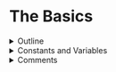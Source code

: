 # The Basics

<details>
	<summary>Outline</summary>

## [Outline](https://docs.swift.org/swift-book/LanguageGuide/TheBasics.html#:~:text=ON%20THIS%20PAGE-,The%20Basics,-Swift%20is%20a)

Swift is a new programming language for iOS, macOS, watchOS, and tvOS app development. Nonetheless, many parts of Swift will be familiar from your experience of developing in C and Objective-C.

Swift provides its own versions of all fundamental C and Objective-C types, including `Int` for integers, `Double` and `Float` for floating-point values, `Bool` for Boolean values, and `String` for textual data. Swift also provides powerful versions of the three primary collection types, `Array`, `Set`, and `Dictionary`, as described in [Collection Types](https://docs.swift.org/swift-book/LanguageGuide/CollectionTypes.html).

Like C, Swift uses variables to store and refer to values by an identifying name. Swift also makes extensive use of variables whose values can’t be changed. These are known as constants, and are much more powerful than constants in C. Constants are used throughout Swift to make code safer and clearer in intent when you work with values that don’t need to change.

In addition to familiar types, Swift introduces advanced types not found in Objective-C, such as tuples. Tuples enable you to create and pass around groupings of values. You can use a tuple to return multiple values from a function as a single compound value.

Swift also introduces optional types, which handle the absence of a value. Optionals say either “there *is* a value, and it equals *x*” or “there *isn’t* a value at all”. Using optionals is similar to using `nil` with pointers in Objective-C, but they work for any type, not just classes. Not only are optionals safer and more expressive than `nil` pointers in Objective-C, they’re at the heart of many of Swift’s most powerful features.

Swift is a *type-safe* language, which means the language helps you to be clear about the types of values your code can work with. If part of your code requires a `String`, type safety prevents you from passing it an `Int` by mistake. Likewise, type safety prevents you from accidentally passing an optional `String` to a piece of code that requires a non-optional `String`. Type safety helps you catch and fix errors as early as possible in the development process.

---

## 개요

스위프트는 iOS, macOS, watchOS, tvOS 앱 개발을 위한 새로운 프로그래밍 언어입니다. 그럼에도 불구하고, C 와 Objective-C 에서의 개발 경험을 통해, 스위프트의 많은 부분들을 친숙하게 느낄 수 있습니다.

스위프트는 정수를 위한 `Int`, 부동 소수점 값을 위한 `Double` 과 `Float`, 참거짓 값을 위한 `Bool`, 문자열 데이터를 위한 `String` 를 포함하여, C 와 Objective-C 타입의 모든 근본적인 그 자체 버전을 제공합니다. 또한 [Collection Types](https://docs.swift.org/swift-book/LanguageGuide/CollectionTypes.html)에서 설명하는 세 가지의 기본 컬렉션 타입 `Array`, `Set`, 및 `Dictionary` 의 강력한 버전을 제공합니다. 

C 처럼, 스위프트는 구별되는 이름으로 변수를 사용하여 값을 저장하거나 참조합니다. 또한 변경 불가능한 값을 가지는 변수를 광범위하게 사용합니다. 이것은 상수이고, C 에서보다 강력합니다. 스위프트에서 변경할 필요가 없는 값으로 작업할 때 상수를 사용하여 의도적으로 코드를 더 안전하고 명확하게 만들 수 있습니다. 

스위프트는 친숙한 타입들 외에도, Objective-C 에서는 없던 개선된 타입인 튜플 같은 것들을 도입했습니다. 튜플을 사용하여 값의 그룹을 만들고 주변으로 전달할 수 있습니다. 튜플을 사용하여 함수로부터 여러 개의 값을 단일 값 복합체 처럼 반환할 수 있습니다. 

또한 스위프트는 값의 부재를 다루는 옵셔널 타입을 도입했습니다. 옵셔널은 "값이 *있고*, *x* 와 동일하다" 혹은 "값이 전혀 *없다*" 중 하나를 말해줍니다. 옵셔널의 사용을 사용하는 것은 Objective-C 에서 포인터와 함께 `nil` 을 사용하는 것과 비슷하지만, 클래스에서만 작동하는 것이 아니라 모든 타입에서 작동합니다. 옵셔널은 Objective-C 에서의 `nil` 포인터보다 더 안전하고 표현력이 좋을 뿐만 아니라, 스위프트의 많은 가장 강력한 기능들의 심장입니다. 

스위프트는 *type-safe* 언어입니다. 즉, 언어가 코드에서 사용할 수 있는 값의 타입이 더 명확해지도록 도와준다는 의미입니다. 코드 중에 `String` 을 요구하는 부분이 있다면, 타입 안정성은 실수로 `Int` 를 넘겨주는 것을 방지해 줄 것입니다. 마찬가지로, 타입 안정성은 옵셔널이 아닌 `String` 을 요구하는 코드 조각에 실수로 옵셔널 `String` 을 전달하는 것도 방지해 줄 것입니다. 타입 안정성은 개발 과정에서 가능한 한 빨리 오류를 찾아내고 고칠 수 있도록 도와줍니다. 

---

_* nonetheless : 그럼에도 불구하고_</br>
_* extensive : 광범위한_</br>
_* in intent : 의도적으로_</br>
_* absence : 부재_</br>
_* at all : 조금도, 조금도 ~아니다_</br>
_* expressive : 표현이 풍부한, 나타내는_</br>

---

</details>

<details>
	<summary>Constants and Variables</summary>

## [Constants and Variables](https://docs.swift.org/swift-book/LanguageGuide/TheBasics.html#:~:text=ON%20THIS%20PAGE-,The%20Basics,-Swift%20is%20a)

Constants and variables associate a name (such as `maximumNumberOfLoginAttempts` or `welcomeMessage`) with a value of a particular type (such as the number `10` or the string `"Hello"`). The value of a *constant* can’t be changed once it’s set, whereas a *variable* can be set to a different value in the future.

### Declaring Constants and Variables

Constants and variables must be declared before they’re used. You declare constants with the `let` keyword and variables with the `var` keyword. Here’s an example of how constants and variables can be used to track the number of login attempts a user has made:

```swift
let maximumNumberOfLoginAttempts = 10
var currentLoginAttempt = 0
```

This code can be read as:

“Declare a new constant called `maximumNumberOfLoginAttempts`, and give it a value of `10`. Then, declare a new variable called `currentLoginAttempt`, and give it an initial value of `0`.”

In this example, the maximum number of allowed login attempts is declared as a constant, because the maximum value never changes. The current login attempt counter is declared as a variable, because this value must be incremented after each failed login attempt.

You can declare multiple constants or multiple variables on a single line, separated by commas:

```swift
var x = 0.0, y = 0.0, z = 0.0
```

> NOTE
>
> If a stored value in your code won’t change, always declare it as a constant with the `let` keyword. Use variables only for storing values that need to be able to change.

### Type Annotations

You can provide a *type annotation* when you declare a constant or variable, to be clear about the kind of values the constant or variable can store. Write a type annotation by placing a colon after the constant or variable name, followed by a space, followed by the name of the type to use.

This example provides a type annotation for a variable called `welcomeMessage`, to indicate that the variable can store `String` values:

```swift
var welcomeMessage: String
```

The colon in the declaration means “…of type…,” so the code above can be read as:

“Declare a variable called `welcomeMessage` that’s of type `String`.”

The phrase “of type `String`” means “can store any `String` value.” Think of it as meaning “the type of thing” (or “the kind of thing”) that can be stored.

The `welcomeMessage` variable can now be set to any string value without error:

```swift
welcomeMessage = "Hello"
```

You can define multiple related variables of the same type on a single line, separated by commas, with a single type annotation after the final variable name:

```swift
var red, green, blue: Double
```

> NOTE
>
> It’s rare that you need to write type annotations in practice. If you provide an initial value for a constant or variable at the point that it’s defined, Swift can almost always infer the type to be used for that constant or variable, as described in [Type Safety and Type Inference](https://docs.swift.org/swift-book/LanguageGuide/TheBasics.html#ID322). In the `welcomeMessage` example above, no initial value is provided, and so the type of the `welcomeMessage` variable is specified with a type annotation rather than being inferred from an initial value.

### Naming Constants and Variables

Constant and variable names can contain almost any character, including Unicode characters:

```swift
let π = 3.14159
let 你好 = "你好世界"
let 🐶🐮 = "dogcow"
```

Constant and variable names can’t contain whitespace characters, mathematical symbols, arrows, private-use Unicode scalar values, or line- and box-drawing characters. Nor can they begin with a number, although numbers may be included elsewhere within the name.

Once you’ve declared a constant or variable of a certain type, you can’t declare it again with the same name, or change it to store values of a different type. Nor can you change a constant into a variable or a variable into a constant.

> NOTE
>
> If you need to give a constant or variable the same name as a reserved Swift keyword, surround the keyword with backticks (\`) when using it as a name. However, avoid using keywords as names unless you have absolutely no choice.

You can change the value of an existing variable to another value of a compatible type. In this example, the value of `friendlyWelcome` is changed from `"Hello!"` to `"Bonjour!"`:

```swift
var friendlyWelcome = "Hello!"
friendlyWelcome = "Bonjour!"
// friendlyWelcome is now "Bonjour!"
```

Unlike a variable, the value of a constant can’t be changed after it’s set. Attempting to do so is reported as an error when your code is compiled:

```swift
let languageName = "Swift"
languageName = "Swift++"
// This is a compile-time error: languageName cannot be changed.
```

### Printing Constants and Variables

You can print the current value of a constant or variable with the `print(_:separator:terminator:)` function:

```swift
print(friendlyWelcome)
// Prints "Bonjour!"
```

The `print(_:separator:terminator:)` function is a global function that prints one or more values to an appropriate output. In Xcode, for example, the `print(_:separator:terminator:)` function prints its output in Xcode’s “console” pane. The `separator` and `terminator` parameter have default values, so you can omit them when you call this function. By default, the function terminates the line it prints by adding a line break. To print a value without a line break after it, pass an empty string as the terminator—for example, `print(someValue, terminator: "")`. For information about parameters with default values, see [Default Parameter Values](https://docs.swift.org/swift-book/LanguageGuide/Functions.html#ID169).

Swift uses *string interpolation* to include the name of a constant or variable as a placeholder in a longer string, and to prompt Swift to replace it with the current value of that constant or variable. Wrap the name in parentheses and escape it with a backslash before the opening parenthesis:

```swift
print("The current value of friendlyWelcome is \(friendlyWelcome)")
// Prints "The current value of friendlyWelcome is Bonjour!"
```

> NOTE
>
> All options you can use with string interpolation are described in [String Interpolation](https://docs.swift.org/swift-book/LanguageGuide/StringsAndCharacters.html#ID292).

---

## 상수와 변수

상수와 변수는 이름(예: `maximumNumberOfLoginAttempts` 혹은 `welcomeMessage`)과 특정한 타입의 값(예: 숫자 `10` 이나 문자열 `"Hello"`) 을 서로 연관 지어줍니다. *상수*의 값은 한번 할당하면 변경할 수 없지만, *변수*의 값은 나중에 다른 값을 할당할 수 있습니다. 

### 상수와 변수의 선언

상수와 변수는 반드시 사용되기 전에 선언되어야 합니다. 상수는 `let` 키워드로 선언하고, 변수는 `var` 키워드로 선언합니다. 여기에 유저가 로그인을 시도하는 횟수를 추적하기 위해 상수와 변수를 어떻게 사용할 수 있는지에 대한 예가 있습니다:

```swift
let maximumNumberOfLoginAttempts = 10
var currentLoginAttempt = 0
```

이 코드는 이런 식으로 해석할 수 있습니다:

"`maximumNumberOfLoginAttempts` 라는 새로운 상수를 선언하고, `10` 을 할당합니다. 그리고, `currentLoginAttempt` 라는 새로운 변수를 선언하고, 초기값으로  `0` 을 할당합니다. "

이 예에서, 최대값은 절대 변경되지 않기 때문에, 가능한 로그인 시도 횟수의 최대값은 상수로 선언되었습니다. 현재 로그인 시도 횟수는 로그인 시도가 실패할 때마다 증가해야 하기 때문에 변수로 선언되었습니다. 

여러 개의 변수를 콤마로 구분하여 한 줄에서 선언할 수 있습니다:

```swift
var x = 0.0, y = 0.0, z = 0.0
```

> 노트
>
> 코드에 있는 저장 변수가 변하지 않는다면, 언제나 `let` 키워드를 사용하여 상수로 선언하십시오. 변할 필요가 있는 있는 저장 변수에만 변수를 사용하십시오. 

### 타입 주석

상수나 변수를 선언할 때, *type annotation* 를 사용하여 그것들에 저장할 수 있는 종류의 값들을 명확하게 할 수 있습니다. 타입 주석을 작성하려면 상수나 변수 이름 뒤에 콜론을 적고, 한칸 띄우고 사용하려는 타입의 이름을 적으십시오. 

이 예에서 타입 주석은 `welcomeMessage` 라는 이름의 변수가 `String` 값을 저장할 수 있다는 것을 알려줍니다:

```swift
var welcomeMessage: String
```

저 선언에서 콜론은 "...타입의...," 라는 의미이기 때문에, 위의 코드는 이렇게 읽을 수 있습니다: 

"`String` 타입의 `welcomeMessage` 이라는 이름의 변수 선언."

"`String` 타입의” 라는 구절은 "어떠한 `String` 값이든 저장 가능" 이라는 뜻입니다. 저장할 수 있는 "어떤 것의 타입" (혹은 "어떤 것의 종류") 라는 의미라고 생각하십시오.

이제 `welcomeMessage` 변수는 어떤 문자열 값이든 오류 없이 설정할 수 있습니다:

```swift
welcomeMessage = "Hello"
```

여러 개의 연관된 같은 타입 변수들을 한 줄에서 정의하려면, 콤마로 구분하고 마지막 변수 이름 뒤에 하나의 타입 주석을 사용하십시오: 

```swift
var red, green, blue: Double
```

> 노트
>
> 실제로 타입 주석을 작성해야할 필요가 있는 경우는 적습니다. 상수나 변수를 처음 정의할 때 초기값을 제공하면, [Type Safety and Type Inference](https://docs.swift.org/swift-book/LanguageGuide/TheBasics.html#ID322) 에서 설명하는 것 처럼, 스위프트가 거의 항상 그 타입을 추론할 수 있습니다. 위의 `welcomeMessage` 예에서는 초기값이 주어지지 않았기 때문에, `welcomeMessage` 변수의 타입은 초기값으로부터 추론하지 않고 타입 주석으로 정해집니다. 

### 상수와 변수의 작명

상수와 변수의 이름은 유니코드 문자를 포함하여 거의 모든 문자를 포함시킬 수 있습니다: 

```swift
let π = 3.14159
let 你好 = "你好世界"
let 🐶🐮 = "dogcow"
```

공백 문자, 수학 기호, 화살표, 개인용 유니코드 스칼라 값, 혹은 선 그리기 문자와 박스 그리기 문자는 상수와 변수의 이름에 포함될 수 없습니다. 또, 숫자로 이름을 시작하는 것은 불가능 하지만, 다른 곳에는 숫자를 포함시킬 수 있습니다.

상수나 변수를 한번 특정한 타입으로 선언하면, 같은 이름으로 다시 선언하거나 다른 타입의 값을 저장하도록 변경하는 것은 불가능합니다. 상수를 변수로 변경하거나 변수를 상수로 변경하는 것도 불가능합니다. 

> 노트
>
> 백틱(\`)으로 키워드를 감싸면 상수나 변수에 스위프트의 예약어와 같은 이름을 줄 수 있습니다. 하지만, 다른 선택지가 전혀 없을 때를 제외하고는 예약어를 이름으로 사용하는 것은 피하십시오. 

기존 변수의 값을 호환 가능한 타입의 다른 값으로 변경할 수 있습니다. 예를 들어, `friendlyWelcome` 의 값은  `"Hello!"` 에서 `"Bonjour!"` 으로 변경 되었습니다:

```swift
var friendlyWelcome = "Hello!"
friendlyWelcome = "Bonjour!"
// friendlyWelcome 은 이제 "Bonjour!" 입니다. 
```

변수와 달리, 상수의 값은 한번 설정된 후에는 변경할 수 없습니다. 그런 시도는 코드가 컴파일 될 때 오류로 보고 됩니다:

```swift
let languageName = "Swift"
languageName = "Swift++"
// 컴파일 타임 에러: languageName은 변경이 불가능 합니다. 
```

### 상수와 변수의 출력

 `print(_:separator:terminator:)` 함수를 사용하여 상수나 변수의 현재 값을 출력할 수 있습니다: 

```swift
print(friendlyWelcome)
// "Bonjour!" 출력
```

`print(_:separator:terminator:)`  함수는 하나 혹은 더 많은 값들을 적절한 결과값으로 출력하는 전역 함수입니다. Xcode에서, 예를 들어,  `print(_:separator:terminator:)` 함수는 Xcode의 "콘솔" 창에 결과값을 출력합니다. `separator` 와 `terminator` 매개변수는 기본값을 가지기 때문에, 이 함수를 호출할 때 생략할 수 있습니다. 기본적으로, 함수는 줄바꿈을 추가하여 출력하는 줄을 종료합니다. 뒤에 줄바꿈 없이 값을 출력하려면 `print(someValue, terminator: "")` 처럼 종료 매개변수로 빈 문자열을 넘겨주십시오. 기본값을 비롯하여 매개변수에 대한 정보는 [Default Parameter Values](https://docs.swift.org/swift-book/LanguageGuide/Functions.html#ID169) 에서 볼 수 있습니다. 

스위프트는 문자열 보간을 사용하여 더 긴 문자열에 상수나 변수의 이름을 자리 표시자로 포함시킬 수 있고, 그 상수나 변수의 현재값으로 대체하도록 할 수 있습니다. 괄호로 이름을 감싸고, 여는 괄호 앞에 백슬래시를 넣어서 탈출합니다:

```swift
print("The current value of friendlyWelcome is \(friendlyWelcome)")
// "The current value of friendlyWelcome is Bonjour!" 출력
```

> 노트
>
> 문자열 보간과 함께 사용할 수 있는 모든 옵션은 [String Interpolation](https://docs.swift.org/swift-book/LanguageGuide/StringsAndCharacters.html#ID292) 에서 설명되어 있습니다. 

---

_* annotation : 주석_</br>
_* mathematical symbol : 수학 기호_</br>
_* private-use : 개인용_</br>
_* appropriate : 적절한_</br>
_* pane : 창, 창유리_</br>
_* terminate : 종료, 끝내다_</br>
_* line break : 줄 바꿈_</br>
_* interpolation : 보간, 삽입_</br>
_* placeholder : 자리 표시자_</br>
_* prompt : 자극하다, 즉각적인_</br>

---

</details>

<details>
	<summary>Comments</summary>

## [Comments](https://docs.swift.org/swift-book/LanguageGuide/TheBasics.html#:~:text=in%20String%20Interpolation.-,Comments,-Use%20comments%20to)

Use comments to include nonexecutable text in your code, as a note or reminder to yourself. Comments are ignored by the Swift compiler when your code is compiled.

Comments in Swift are very similar to comments in C. Single-line comments begin with two forward-slashes (`//`):

```swift
// This is a comment.
```

Multiline comments start with a forward-slash followed by an asterisk (`/*`) and end with an asterisk followed by a forward-slash (`*/`):

```swift
/* This is also a comment
but is written over multiple lines. */
```

Unlike multiline comments in C, multiline comments in Swift can be nested inside other multiline comments. You write nested comments by starting a multiline comment block and then starting a second multiline comment within the first block. The second block is then closed, followed by the first block:

```swift
/* This is the start of the first multiline comment.
 /* This is the second, nested multiline comment. */
This is the end of the first multiline comment. */
```

Nested multiline comments enable you to comment out large blocks of code quickly and easily, even if the code already contains multiline comments.

---

## 주석

노트로 사용하거나 스스로 리마인드 하기 위해 코드에서 실행하지 않는 텍스트를 주석처리 하십시오. 코드가 컴파일 될 때 스위프트 컴파일러는 주석을 무시합니다. 

스위프트에서 주석은 C의 주석과 비슷합니다. 한 줄 짜리 주석은 두개의 슬래시 (`//`) 로 시작합니다: 

```swift
// 주석입니다. 
```

여러 줄의 주석은 슬래시와 별표 (`/*`) 로 시작하고, 별표와 슬래시 (`*/`) 로 끝납니다: 

```swift
/* 이것도 주석이지만
여러 줄에 걸쳐 작성 되었습니다. */
```

C의 여러 줄 주석과 달리 스위프트에서는 주석 안에 다른 여러 줄 주석을 중첩시킬 수 있습니다. 중첩된 주석을 작성하기 위해서는 첫 번째 여러 줄 주석 블럭으로 시작하고, 그 안에서 두 번째 여러 줄 주석을 시작합니다. 그 후에 두 번째 블럭이 닫히고, 첫 번째 블럭이 닫힙니다:

```swift
/* 첫 번째 여러 줄 주석의 시작입니다. 
 /* 두 번째인 중첩된 여러 줄 주석입니다. */
첫 번째 여러 줄 주석의 끝입니다. */
```

여러 줄 주석 중첩은 이미 여러 줄 주석을 포함하고 있어도 많은 양의 코드를 빠르고 쉽게 주석처리 할 수 있게 해줍니다. 

---

_* asterisk : 별표_</br>

---

</details>